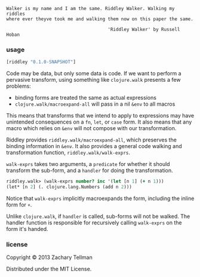     Walker is my name and I am the same. Riddley Walker. Walking my riddles 
    where ever theyve took me and walking them now on this paper the same.

                                          'Riddley Walker' by Russell Hoban

### usage

```clj
[riddley "0.1.0-SNAPSHOT"]
```

Code may be data, but only some data is code.  If we want to perform a pervasive transform, using something like `clojure.walk` presents a few problems:

* binding forms are treated the same as actual expressions
* `clojure.walk/macroexpand-all` will pass in a nil `&env` to all macros

This means that transforms that we intend to apply to expressions may have unintended consequences on a `fn`, `let`, or `case` form.  It also means that any macro which relies on `&env` will not compose with our transformation.

Riddley provides `riddley.walk/macroexpand-all`, which preserves the binding information in `&env`.  It also provides a general code walking and transformation function, `riddley.walk/walk-exprs`.

`walk-exprs` takes two arguments, a `predicate` for whether it should transform the sub-form, and a `handler` for doing the transformation.

```clj
riddley.walk> (walk-exprs number? inc '(let [n 1] (+ n 1)))
(let* [n 2] (. clojure.lang.Numbers (add n 2)))
```

Notice that `walk-exprs` implicitly macroexpands the form, including the inline form for `+`.

Unlike `clojure.walk`, if `handler` is called, sub-forms will not be walked.  The handler function is responsible for recursively calling `walk-exprs` on the form it's handed.

### license

Copyright © 2013 Zachary Tellman

Distributed under the MIT License.
